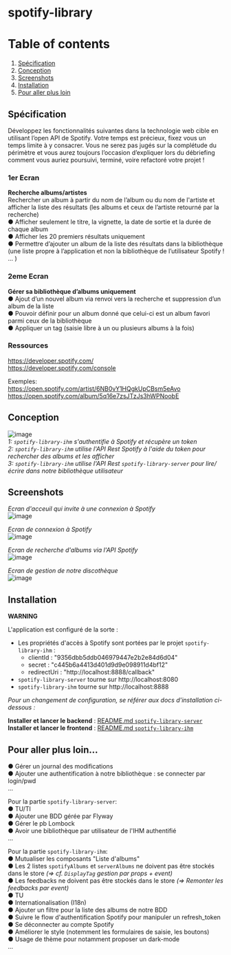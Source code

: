 # spotify-library

# Table of contents
1. [Spécification](#spécification)
2. [Conception](#conception)
3. [Screenshots](#screenshots)
4. [Installation](#installation)
5. [Pour aller plus loin](#pour-aller-plus-loin)

## Spécification
Développez les fonctionnalités suivantes dans la technologie web cible en utilisant l’open API de
Spotify. Votre temps est précieux, fixez vous un temps limite à y consacrer. Vous ne serez pas jugés sur
la complétude du périmètre et vous aurez toujours l’occasion d’expliquer lors du débriefing comment
vous auriez poursuivi, terminé, voire refactoré votre projet !

### 1er Ecran
**Recherche albums/artistes**  
Rechercher un album à partir du nom de l’album ou du nom de l'artiste et afficher la liste des résultats
(les albums et ceux de l’artiste retourné par la recherche)  
● Afficher seulement le titre, la vignette, la date de sortie et la durée de chaque album  
● Afficher les 20 premiers résultats uniquement  
● Permettre d’ajouter un album de la liste des résultats dans la bibliothèque (une liste propre à
l’application et non la bibliothèque de l’utilisateur Spotify ! … )  

### 2eme Ecran
**Gérer sa bibliothèque d’albums uniquement**  
● Ajout d’un nouvel album via renvoi vers la recherche et suppression d’un album de la liste  
● Pouvoir définir pour un album donné que celui-ci est un album favori parmi ceux de la
bibliothèque  
● Appliquer un tag (saisie libre à un ou plusieurs albums à la fois)  

### Ressources  
https://developer.spotify.com/  
https://developer.spotify.com/console  
  
Exemples:  
https://open.spotify.com/artist/6NB0vY1HQgkUpCBsm5eAvo  
https://open.spotify.com/album/5q16e7zsJTzJs3hWPNoobE  

## Conception

![image](doc/conception.png)  
_1: `spotify-library-ihm` s'authentifie à Spotify et récupère un token_  
_2: `spotify-library-ihm` utilise l'API Rest Spotify à l'aide du token pour rechercher des albums et les afficher_  
_3: `spotify-library-ihm` utilise l'API Rest `spotify-library-server` pour lire/écrire dans notre bibliothèque utilisateur_

## Screenshots

_Ecran d'acceuil qui invite à une connexion à Spotify_  
![image](doc/screenshot/ConnectToSpotify.png)  

_Ecran de connexion à Spotify_  
![image](doc/screenshot/SpotifyRedirect.png)  

_Ecran de recherche d'albums via l'API Spotify_  
![image](doc/screenshot/SearchSpotify.png)  

_Ecran de gestion de notre discothèque_  
![image](doc/screenshot/PersonalLibrary.png)  

## Installation

**WARNING**  

L'application est configuré de la sorte :
- Les propriétés d'accès à Spotify sont portées par le projet `spotify-library-ihm` :  
  - clientId : "9356dbb5ddb046979447e2b2e84d6d04"
  - secret : "c445b6a4413d401d9d9e098911d4bf12"
  - redirectUri : "http://localhost:8888/callback"
- `spotify-library-server` tourne sur http://localhost:8080  
- `spotify-library-ihm` tourne sur http://localhost:8888  

_Pour un changement de configuration, se référer aux docs d'installation ci-dessous :_  

**Installer et lancer le backend** :  [README.md `spotify-library-server`](spotify-library-server#readme)  
**Installer et lancer le frontend** :  [README.md `spotify-library-ihm`](spotify-library-ihm#readme)  

## Pour aller plus loin...

● Gérer un journal des modifications  
● Ajouter une authentification à notre bibliothèque : se connecter par login/pwd  
...
  
  
Pour la partie `spotify-library-server`:  
● TU/TI    
● Ajouter une BDD gérée par Flyway  
● Gérer le pb Lombock  
● Avoir une bibliothèque par utilisateur de l'IHM authentifié  
...
  
  
Pour la partie `spotify-library-ihm`:  
● Mutualiser les composants "Liste d'albums"  
● Les 2 listes `spotifyAlbums` et `serverAlbums` ne doivent pas être stockés dans le store _(=> cf. `DisplayTag` gestion par props + event)_  
● Les feedbacks ne doivent pas être stockés dans le store _(=> Remonter les feedbacks par event)_  
● TU  
● Internationalisation (I18n)    
● Ajouter un filtre pour la liste des albums de notre BDD  
● Suivre le flow d'authentification Spotify pour manipuler un refresh_token  
● Se déconnecter au compte Spotify  
● Améliorer le style (notemment les formulaires de saisie, les boutons)  
● Usage de thème pour notamment proposer un dark-mode   
...
